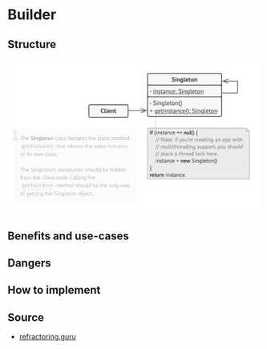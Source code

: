 # Builder
## Structure
![](../images/singleton_structure.png)


## Benefits and use-cases


## Dangers


## How to implement

## Source 
* [refractoring.guru](https://refactoring.guru/design-patterns/singleton)